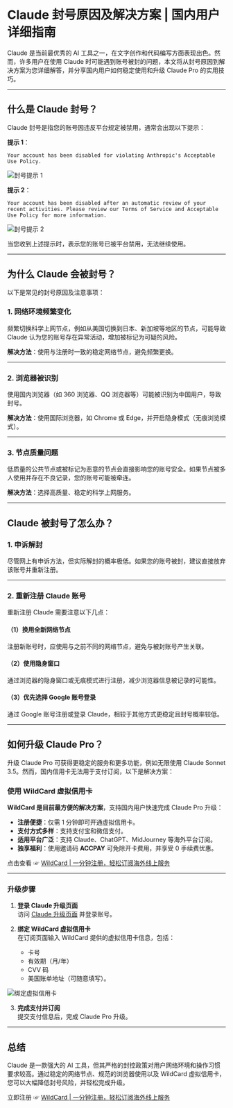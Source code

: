 
# Claude 封号原因及解决方案 | 国内用户详细指南

Claude 是当前最优秀的 AI 工具之一，在文字创作和代码编写方面表现出色。然而，许多用户在使用 Claude 时可能遇到账号被封的问题，本文将从封号原因到解决方案为您详细解答，并分享国内用户如何稳定使用和升级 Claude Pro 的实用技巧。

---

## 什么是 Claude 封号？

Claude 封号是指您的账号因违反平台规定被禁用，通常会出现以下提示：

**提示 1**：
```
Your account has been disabled for violating Anthropic's Acceptable Use Policy.
```

![封号提示 1](https://cdn.spoock.com/gpt/49be29652dd0e199.webp)

**提示 2**：
```
Your account has been disabled after an automatic review of your recent activities. Please review our Terms of Service and Acceptable Use Policy for more information.
```

![封号提示 2](https://cdn.spoock.com/gpt/cd2aea662ee305da.webp)

当您收到上述提示时，表示您的账号已被平台禁用，无法继续使用。

---

## 为什么 Claude 会被封号？

以下是常见的封号原因及注意事项：

### 1. 网络环境频繁变化

频繁切换科学上网节点，例如从美国切换到日本、新加坡等地区的节点，可能导致 Claude 认为您的账号存在异常活动，增加被标记为可疑的风险。

**解决方法**：使用与注册时一致的稳定网络节点，避免频繁更换。

---

### 2. 浏览器被识别

使用国内浏览器（如 360 浏览器、QQ 浏览器等）可能被识别为中国用户，导致封号。

**解决方法**：使用国际浏览器，如 Chrome 或 Edge，并开启隐身模式（无痕浏览模式）。

---

### 3. 节点质量问题

低质量的公共节点或被标记为恶意的节点会直接影响您的账号安全。如果节点被多人使用并存在不良记录，您的账号可能被牵连。

**解决方法**：选择高质量、稳定的科学上网服务。

---

## Claude 被封号了怎么办？

### 1. 申诉解封

尽管网上有申诉方法，但实际解封的概率极低。如果您的账号被封，建议直接放弃该账号并重新注册。

---

### 2. 重新注册 Claude 账号

重新注册 Claude 需要注意以下几点：

#### （1）换用全新网络节点
注册新账号时，应使用与之前不同的网络节点，避免与被封账号产生关联。

#### （2）使用隐身窗口
通过浏览器的隐身窗口或无痕模式进行注册，减少浏览器信息被记录的可能性。

#### （3）优先选择 Google 账号登录
通过 Google 账号注册或登录 Claude，相较于其他方式更稳定且封号概率较低。

---

## 如何升级 Claude Pro？

升级 Claude Pro 可获得更稳定的服务和更多功能，例如无限使用 Claude Sonnet 3.5。然而，国内信用卡无法用于支付订阅，以下是解决方案：

### 使用 WildCard 虚拟信用卡

**WildCard 是目前最方便的解决方案**，支持国内用户快速完成 Claude Pro 升级：

- **注册便捷**：仅需 1 分钟即可开通虚拟信用卡。
- **支付方式多样**：支持支付宝和微信支付。
- **适用平台广泛**：支持 Claude、ChatGPT、MidJourney 等海外平台订阅。
- **独享福利**：使用邀请码 **ACCPAY** 可免除开卡费用，并享受 0 手续费优惠。

点击查看 ☞ [WildCard | 一分钟注册，轻松订阅海外线上服务](https://bit.ly/bewildcard)

---

### 升级步骤

1. **登录 Claude 升级页面**  
   访问 [Claude 升级页面](https://claude.ai/upgrade) 并登录账号。

2. **绑定 WildCard 虚拟信用卡**  
   在订阅页面输入 WildCard 提供的虚拟信用卡信息，包括：
   - 卡号
   - 有效期（月/年）
   - CVV 码
   - 美国账单地址（可随意填写）。

![绑定虚拟信用卡](https://cdn.spoock.com/gpt/afc328067e129f08.webp)

3. **完成支付并订阅**  
   提交支付信息后，完成 Claude Pro 升级。

---

## 总结

Claude 是一款强大的 AI 工具，但其严格的封控政策对用户网络环境和操作习惯要求较高。通过稳定的网络节点、规范的浏览器使用以及 WildCard 虚拟信用卡，您可以大幅降低封号风险，并轻松完成升级。

立即注册 ☞ [WildCard | 一分钟注册，轻松订阅海外线上服务](https://bit.ly/bewildcard)
